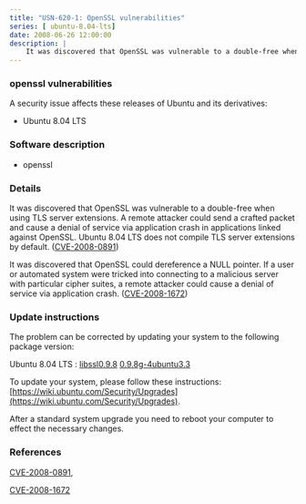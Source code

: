 ```yaml
---
title: "USN-620-1: OpenSSL vulnerabilities"
series: [ ubuntu-8.04-lts]
date: 2008-06-26 12:00:00
description: |
    It was discovered that OpenSSL was vulnerable to a double-free when using TLS server extensions. A remote attacker could send a crafted packet and cause a denial of service via application crash in applications linked against OpenSSL. Ubuntu 8.04 LTS does not compile TLS server extensions by default. ([CVE-2008-0891](http://people.ubuntu.com/~ubuntu-security/cve/CVE-2008-0891))
--- 
```

 
 


### openssl vulnerabilities

A security issue affects these releases of Ubuntu and its derivatives:

* Ubuntu 8.04 LTS

### Software description

* openssl 

### Details

It was discovered that OpenSSL was vulnerable to a double-free when using TLS server extensions. A remote attacker could send a crafted packet and cause a denial of service via application crash in applications linked against OpenSSL. Ubuntu 8.04 LTS does not compile TLS server extensions by default. ([CVE-2008-0891](http://people.ubuntu.com/~ubuntu-security/cve/CVE-2008-0891))

It was discovered that OpenSSL could dereference a NULL pointer. If a user or automated system were tricked into connecting to a malicious server with particular cipher suites, a remote attacker could cause a denial of service via application crash. ([CVE-2008-1672](http://people.ubuntu.com/~ubuntu-security/cve/CVE-2008-1672)) 

### Update instructions

The problem can be corrected by updating your system to the following package version:

Ubuntu 8.04 LTS
 : [libssl0.9.8](https://launchpad.net/ubuntu/+source/openssl) <span> [0.9.8g-4ubuntu3.3](https://launchpad.net/ubuntu/+source/openssl/0.9.8g-4ubuntu3.3) </span> 

To update your system, please follow these instructions: [https://wiki.ubuntu.com/Security/Upgrades](https://wiki.ubuntu.com/Security/Upgrades).

After a standard system upgrade you need to reboot your computer to effect the necessary changes. 

### References

 
 [CVE-2008-0891](http://people.ubuntu.com/~ubuntu-security/cve/CVE-2008-0891), 

 [CVE-2008-1672](http://people.ubuntu.com/~ubuntu-security/cve/CVE-2008-1672)
 


